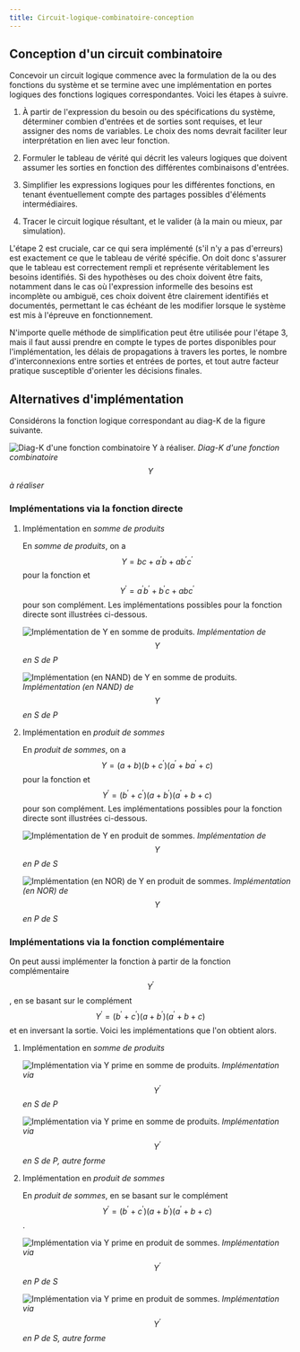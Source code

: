 ```yaml
---
title: Circuit-logique-combinatoire-conception
---
```

## Conception d'un circuit combinatoire

Concevoir un circuit logique commence avec la formulation de la ou des
fonctions du système et se termine avec une implémentation en portes
logiques des fonctions logiques correspondantes. Voici les étapes à
suivre.

1.  À partir de l'expression du besoin ou des spécifications du
    système, déterminer combien d'entrées et de sorties sont
    requises, et leur assigner des noms de variables. Le choix des noms
    devrait faciliter leur interprétation en lien avec leur fonction.

2.  Formuler le tableau de vérité qui décrit les valeurs logiques que
    doivent assumer les sorties en fonction des différentes
    combinaisons d'entrées.

3.  Simplifier les expressions logiques pour les différentes fonctions,
    en tenant éventuellement compte des partages possibles d'éléments
    intermédiaires.

4.  Tracer le circuit logique résultant, et le valider (à la main ou
    mieux, par simulation).

L'étape 2 est cruciale, car ce qui sera implémenté (s'il n'y a pas
d'erreurs) est exactement ce que le tableau de vérité spécifie. On
doit donc s'assurer que le tableau est correctement rempli et
représente véritablement les besoins identifiés. Si des hypothèses ou
des choix doivent être faits, notamment dans le cas où l'expression
informelle des besoins est incomplète ou ambiguë, ces choix doivent
être clairement identifiés et documentés, permettant le cas échéant de
les modifier lorsque le système est mis à l'épreuve en fonctionnement.

N'importe quelle méthode de simplification peut être utilisée pour
l'étape 3, mais il faut aussi prendre en compte le types de portes
disponibles pour l'implémentation, les délais de propagations à
travers les portes, le nombre d'interconnexions entre sorties et
entrées de portes, et tout autre facteur pratique susceptible
d'orienter les décisions finales.


## Alternatives d'implémentation

Considérons la fonction logique correspondant au diag-K de la figure
suivante.

![Diag-K d'une fonction combinatoire Y à réaliser.]({{site.baseurl}}/img/kmap3altern.svg "Diag-K d'une fonction combinatoire $$Y$$ à réaliser") 
*Diag-K d'une fonction combinatoire $$Y$$ à réaliser*

### Implémentations via la fonction directe

1.  Implémentation en *somme de produits*

    En *somme de produits*, on a $$Y = bc + a^\prime b + a b^\prime
    c^\prime $$ pour la fonction et $$Y^\prime = a^\prime b^\prime +
    b^\prime c + a b c^\prime $$ pour son complément. Les
    implémentations possibles pour la fonction directe sont illustrées
    ci-dessous.
    
    ![Implémentation de Y en somme de produits.]({{site.baseurl}}/img/circ_altern_1.svg "Implémentation de $$Y$$ en *somme de produits*")
	*Implémentation de $$Y$$ en S de P*
    
    ![Implémentation (en NAND) de Y en somme de produits.]({{site.baseurl}}/img/circ_altern_2.svg "Implémentation (en NAND) de $$Y$$ en *somme de produits*")
	*Implémentation (en NAND) de $$Y$$ en S de P*

2.  Implémentation en *produit de sommes*

    En *produit de sommes*, on a $$Y =(a + b ) (b + c^\prime ) (a^\prime +
    ba^\prime + c)$$ pour la fonction et $$Y^\prime = (b^\prime +c^\prime
    )(a+b^\prime )(a^\prime +b+c)$$ pour son complément. Les
    implémentations possibles pour la fonction directe sont illustrées
    ci-dessous.
    
    ![Implémentation de Y en produit de sommes.]({{site.baseurl}}/img/circ_altern_ps1.svg "Implémentation de $$Y$$ en *produit de sommes*")
	*Implémentation de $$Y$$ en P de S*
    
    ![Implémentation (en NOR) de Y en produit de sommes.]({{site.baseurl}}/img/circ_altern_ps2.svg "Implémentation (en NOR) de $$Y$$ en *produit de sommes*")
	*Implémentation (en NOR) de $$Y$$ en P de S*


### Implémentations via la fonction complémentaire

On peut aussi implémenter la fonction à partir de la fonction
complémentaire $$Y^\prime$$, en se basant sur le complément $$Y^\prime
= (b^\prime +c^\prime )(a+b^\prime )(a^\prime +b+c)$$ et en inversant
la sortie. Voici les implémentations que l'on obtient alors.

1.  Implémentation en *somme de produits*

    ![Implémentation via Y prime en somme de produits.]({{site.baseurl}}/img/circ_altern_comp_sp1.svg "Implémentation via $$Y^\prime$$ en *somme de produits*")
	*Implémentation via $$Y^\prime$$ en S de P*
    
    ![Implémentation via Y prime en somme de produits.]({{site.baseurl}}/img/circ_altern_comp_sp2.svg "Implémentation via $$Y^\prime$$ en *somme de produits*")
	*Implémentation via $$Y^\prime$$ en S de P, autre forme*

2.  Implémentation en *produit de sommes*

    En *produit de sommes*, en se basant sur le complément $$Y^\prime =
    (b^\prime +c^\prime )(a+b^\prime )(a^\prime +b+c)$$.
    
    ![Implémentation via Y prime en produit de sommes.]({{site.baseurl}}/img/circ_altern_comp_ps1.svg "Implémentation via $$Y^\prime$$ en *produit de sommes*") 
	*Implémentation via $$Y^\prime$$ en P de S*
    
    ![Implémentation via Y  prime en produit de sommes.]({{site.baseurl}}/img/circ_altern_comp_ps2.svg "Implémentation via $$Y^\prime$$ en *produit de sommes*") 
*Implémentation via $$Y^\prime$$ en P de S, autre forme*
